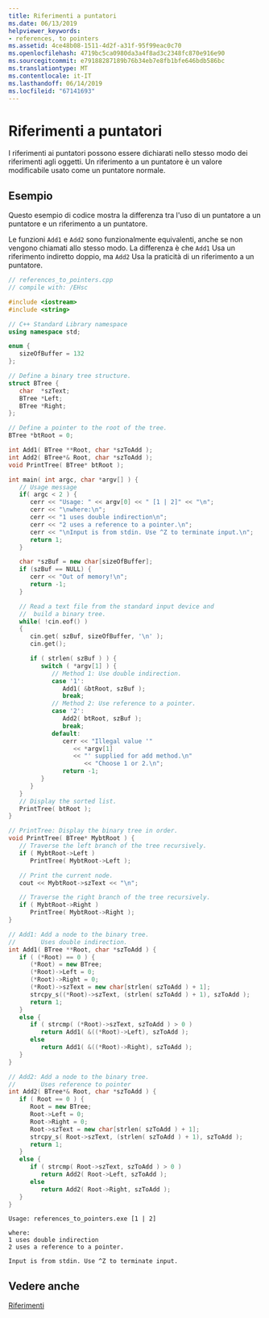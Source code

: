 ```yaml
---
title: Riferimenti a puntatori
ms.date: 06/13/2019
helpviewer_keywords:
- references, to pointers
ms.assetid: 4ce48b08-1511-4d2f-a31f-95f99eac0c70
ms.openlocfilehash: 4719bc5ca0980da3a4f8ad3c2348fc870e916e90
ms.sourcegitcommit: e79188287189b76b34eb7e8fb1bfe646bdb586bc
ms.translationtype: MT
ms.contentlocale: it-IT
ms.lasthandoff: 06/14/2019
ms.locfileid: "67141693"
---
```

# <a name="references-to-pointers"></a>Riferimenti a puntatori

I riferimenti ai puntatori possono essere dichiarati nello stesso modo dei riferimenti agli oggetti. Un riferimento a un puntatore è un valore modificabile usato come un puntatore normale.

## <a name="example"></a>Esempio

Questo esempio di codice mostra la differenza tra l'uso di un puntatore a un puntatore e un riferimento a un puntatore.

Le funzioni `Add1` e `Add2` sono funzionalmente equivalenti, anche se non vengono chiamati allo stesso modo. La differenza è che `Add1` Usa un riferimento indiretto doppio, ma `Add2` Usa la praticità di un riferimento a un puntatore.

```cpp
// references_to_pointers.cpp
// compile with: /EHsc

#include <iostream>
#include <string>

// C++ Standard Library namespace
using namespace std;

enum {
   sizeOfBuffer = 132
};

// Define a binary tree structure.
struct BTree {
   char  *szText;
   BTree *Left;
   BTree *Right;
};

// Define a pointer to the root of the tree.
BTree *btRoot = 0;

int Add1( BTree **Root, char *szToAdd );
int Add2( BTree*& Root, char *szToAdd );
void PrintTree( BTree* btRoot );

int main( int argc, char *argv[] ) {
   // Usage message
   if( argc < 2 ) {
      cerr << "Usage: " << argv[0] << " [1 | 2]" << "\n";
      cerr << "\nwhere:\n";
      cerr << "1 uses double indirection\n";
      cerr << "2 uses a reference to a pointer.\n";
      cerr << "\nInput is from stdin. Use ^Z to terminate input.\n";
      return 1;
   }

   char *szBuf = new char[sizeOfBuffer];
   if (szBuf == NULL) {
      cerr << "Out of memory!\n";
      return -1;
   }

   // Read a text file from the standard input device and
   //  build a binary tree.
   while( !cin.eof() )
   {
      cin.get( szBuf, sizeOfBuffer, '\n' );
      cin.get();

      if ( strlen( szBuf ) ) {
         switch ( *argv[1] ) {
            // Method 1: Use double indirection.
            case '1':
               Add1( &btRoot, szBuf );
               break;
            // Method 2: Use reference to a pointer.
            case '2':
               Add2( btRoot, szBuf );
               break;
            default:
               cerr << "Illegal value '"
                  << *argv[1]
                  << "' supplied for add method.\n"
                     << "Choose 1 or 2.\n";
               return -1;
         }
      }
   }
   // Display the sorted list.
   PrintTree( btRoot );
}

// PrintTree: Display the binary tree in order.
void PrintTree( BTree* MybtRoot ) {
   // Traverse the left branch of the tree recursively.
   if ( MybtRoot->Left )
      PrintTree( MybtRoot->Left );

   // Print the current node.
   cout << MybtRoot->szText << "\n";

   // Traverse the right branch of the tree recursively.
   if ( MybtRoot->Right )
      PrintTree( MybtRoot->Right );
}

// Add1: Add a node to the binary tree.
//       Uses double indirection.
int Add1( BTree **Root, char *szToAdd ) {
   if ( (*Root) == 0 ) {
      (*Root) = new BTree;
      (*Root)->Left = 0;
      (*Root)->Right = 0;
      (*Root)->szText = new char[strlen( szToAdd ) + 1];
      strcpy_s((*Root)->szText, (strlen( szToAdd ) + 1), szToAdd );
      return 1;
   }
   else {
      if ( strcmp( (*Root)->szText, szToAdd ) > 0 )
         return Add1( &((*Root)->Left), szToAdd );
      else
         return Add1( &((*Root)->Right), szToAdd );
   }
}

// Add2: Add a node to the binary tree.
//       Uses reference to pointer
int Add2( BTree*& Root, char *szToAdd ) {
   if ( Root == 0 ) {
      Root = new BTree;
      Root->Left = 0;
      Root->Right = 0;
      Root->szText = new char[strlen( szToAdd ) + 1];
      strcpy_s( Root->szText, (strlen( szToAdd ) + 1), szToAdd );
      return 1;
   }
   else {
      if ( strcmp( Root->szText, szToAdd ) > 0 )
         return Add2( Root->Left, szToAdd );
      else
         return Add2( Root->Right, szToAdd );
   }
}
```

```Output
Usage: references_to_pointers.exe [1 | 2]

where:
1 uses double indirection
2 uses a reference to a pointer.

Input is from stdin. Use ^Z to terminate input.
```

## <a name="see-also"></a>Vedere anche

[Riferimenti](../cpp/references-cpp.md)
